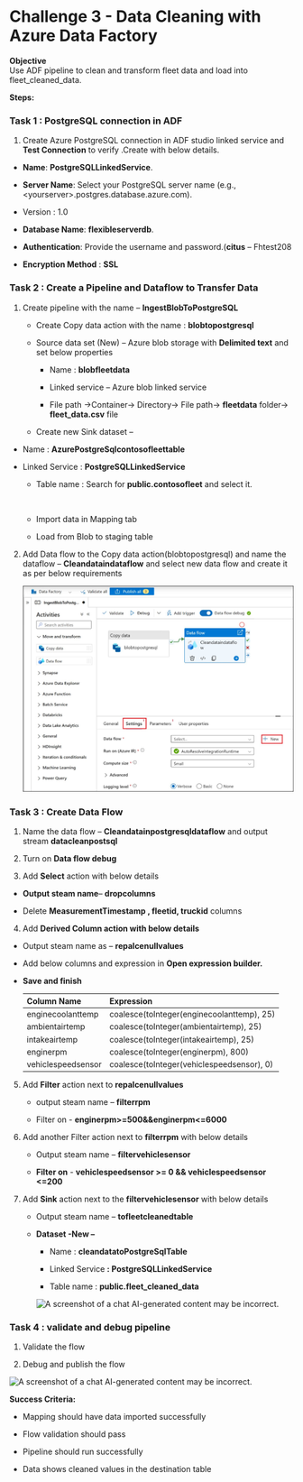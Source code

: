 # Challenge 3 - Data Cleaning with Azure Data Factory

**Objective**  
Use ADF pipeline to clean and transform fleet data and load into
fleet_cleaned_data.

**Steps:**

### Task 1 : PostgreSQL connection in ADF

1.  Create Azure PostgreSQL connection in ADF studio linked service and
    **Test Connection** to verify .Create with below details.

- **Name**: **PostgreSQLLinkedService**.

- **Server Name**: Select your PostgreSQL server name (e.g.,
  \<yourserver\>.postgres.database.azure.com).

- Version : 1.0

- **Database Name**: **flexibleserverdb**.

- **Authentication**: Provide the username and password.(**citus** –
  Fhtest208

- **Encryption Method** : **SSL**

### Task 2 : Create a Pipeline and Dataflow to Transfer Data

1.  Create pipeline with the name – **IngestBlobToPostgreSQL**

    - Create Copy data action with the name : **blobtopostgresql**

    - Source data set (New) – Azure blob storage with **Delimited text**
      and set below properties

      - Name : **blobfleetdata**

      - Linked service – Azure blob linked service

      - File path -\>Container-\> Directory-\> File path-\>
        **fleetdata** folder-\> **fleet_data.csv** file

    - Create new Sink dataset –

- Name : **AzurePostgreSqlcontosofleettable**

- Linked Service : **PostgreSQLLinkedService**

  - Table name : Search for **public.contosofleet** and select it.

  &nbsp;

  - Import data in Mapping tab

  - Load from Blob to staging table

2.  Add Data flow to the Copy data action(blobtopostgresql) and name the
    dataflow – **Cleandataindataflow** and select new data flow and
    create it as per below requirements

    ![A screenshot of a chat AI-generated content may be incorrect.](./media/Ch3image1.jpg)
    
### Task 3 : Create Data Flow

1.  Name the data flow – **Cleandatainpostgresqldataflow** and output
    stream **datacleanpostsql**

2.  Turn on **Data flow debug**

3.  Add **Select** action with below details

- **Output steam name**– **dropcolumns**

- Delete **MeasurementTimestamp , fleetid, truckid** columns

4.  Add **Derived Column action with below details**

- Output steam name as – **repalcenullvalues**

- Add below columns and expression in **Open expression builder.**

- **Save and finish**

  |Column Name|Expression|
  |--|--|
  |enginecoolanttemp|coalesce(toInteger(enginecoolanttemp), 25)|
  |ambientairtemp|coalesce(toInteger(ambientairtemp), 25)|
  |intakeairtemp|coalesce(toInteger(intakeairtemp), 25)|
  |enginerpm|coalesce(toInteger(enginerpm), 800)|
  |vehiclespeedsensor|coalesce(toInteger(vehiclespeedsensor), 0)|

5.  Add **Filter** action next to **repalcenullvalues**

    - output steam name – **filterrpm**

    - Filter on - **enginerpm\>=500&&enginerpm\<=6000**

6.  Add another Filter action next to **filterrpm** with below details

    - Output steam name – **filtervehiclesensor**

    - **Filter on** - **vehiclespeedsensor \>= 0 && vehiclespeedsensor
      \<=200**

7.  Add **Sink** action next to the **filtervehiclesensor** with below
    details

    - Output steam name – **tofleetcleanedtable**

    - **Dataset -New –**

      - Name : **cleandatatoPostgreSqlTable**

      - Linked Service **: PostgreSQLLinkedService**

      - Table name : **public.fleet_cleaned_data**
        
      ![A screenshot of a chat AI-generated content may be incorrect.](./media/Ch3image2.png)

### Task 4 : validate and debug pipeline

1.  Validate the flow

2.  Debug and publish the flow

  ![A screenshot of a chat AI-generated content may be incorrect.](./media/Ch3image3.png)

**Success Criteria:**

- Mapping should have data imported successfully

- Flow validation should pass

- Pipeline should run successfully

- Data shows cleaned values in the destination table

